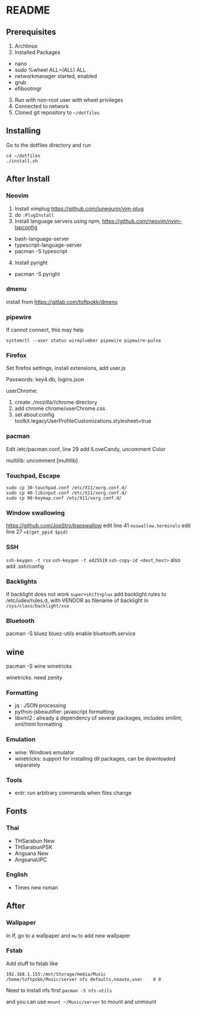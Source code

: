 # README 
## Prerequisites
1. Archlinux
2. Installed Packages
  - nano
  - sudo
    %wheel ALL=(ALL) ALL
  - networkmanager
    started, enabled
  - grub
  - efibootmgr
3. Run with non-root user with wheel privileges
4. Connected to network
5. Cloned git repository to `~/dotfiles`

## Installing
Go to the dotfiles directory and run
```
cd ~/dotfiles
./install.sh
```
## After Install
### Neovim
1. Install vimplug https://github.com/junegunn/vim-plug
2. do `:PlugInstall`
3. Install language servers using npm, https://github.com/neovim/nvim-lspconfig
  - bash-language-server
  - typescript-language-server
  - pacman -S typescript
4. Install pyright
  - pacman -S pyright

### dmenu
install from https://gitlab.com/toftpokk/dmenu

### pipewire
If cannot connect, this may help
```
systemctl --user status wireplumber pipewire pipewire-pulse
```

### Firefox
Set firefox settings, install extensions, add user.js

Passwords: key4.db, logins.json

userChrome:
1. create ./mozilla/<profile>/chrome directory
2. add chrome chrome/userChrome.css
3. set about:config toolkit.legacyUserProfileCustomizations.stylesheet=true

### pacman
Edit /etc/pacman.conf, line 29 add ILoveCandy, uncomment Color

multilib: uncomment [multilib]

### Touchpad, Escape
```
sudo cp 30-touchpad.conf /etc/X11/xorg.conf.d/
sudo cp 40-libinput.conf /etc/X11/xorg.conf.d/
sudo cp 90-keymap.conf /etc/X11/xorg.conf.d/
```

### Window swallowing
https://github.com/JopStro/bspswallow
edit line 41 `noswallow,terminals`
edit line 27 `=$(get_ppid $pid)`

### SSH
`ssh-keygen -t rsa`
`ssh-keygen -t ed25519`
`ssh-copy-id <dest_host>`
also add .ssh/config

### Backlights
If backlight does not work `super+shift+plus` add backlight.rules to
/etc/udev/rules.d, with VENDOR as filename of backlight in `/sys/class/backlight/xxx`

### Bluetooth
pacman -S bluez bluez-utils
enable bluetooth.service

## wine
pacman -S wine winetricks

winetricks: need zenity

### Formatting
- jq : JSON processing
- python-jsbeautifier: javascript formatting
- libxml2 : already a dependency of several packages, includes xmllint, xml/html formatting

### Emulation
- wine: Windows emulator
- winetricks: support for installing dll packages, can be downloaded separately

### Tools
- entr: run arbitrary commands when files change

## Fonts
### Thai
- THSarabun New
- THSarabunPSK
- Angsana New
- AngsanaUPC
### English
- Times new roman

## After
### Wallpaper
In lf, go to a wallpaper and `mw` to add new wallpaper

### Fstab
Add stuff to fstab like

```fstab
192.168.1.155:/mnt/Storage/media/Music		/home/toftpokk/Music/server	nfs	defaults,noauto,user	0 0
```

Need to install nfs first
`pacman -S nfs-utils`

and you can use `mount ~/Music/server` to mount and unmount
